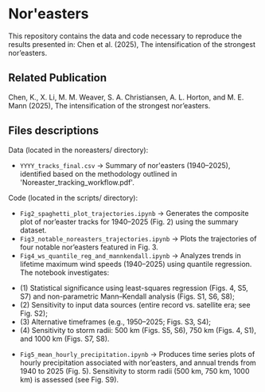 Nor'easters
==============================================
This repository contains the data and code necessary to reproduce the results presented in: Chen et al. (2025), The intensification of the strongest nor’easters.

Related Publication
-------------------
Chen, K., X. Li, M. M. Weaver, S. A. Christiansen, A. L. Horton, and M. E. Mann (2025), The intensification of the strongest nor’easters.

Files descriptions
-----------------
Data (located in the noreasters/ directory):
* `YYYY_tracks_final.csv`  &rarr; Summary of nor'easters (1940–2025), identified based on the methodology outlined in 'Noreaster_tracking_workflow.pdf'.

Code (located in the scripts/ directory):
* `Fig2_spaghetti_plot_trajectories.ipynb` &rarr; Generates the composite plot of nor’easter tracks for 1940–2025 (Fig. 2) using the summary dataset.
* `Fig3_notable_noreasters_trajectories.ipynb` &rarr; Plots the trajectories of four notable nor’easters featured in Fig. 3.
* `Fig4_ws_quantile_reg_and_mannkendall.ipynb` &rarr; Analyzes trends in lifetime maximum wind speeds (1940–2025) using quantile regression. The notebook investigates:
- (1) Statistical significance using least-squares regression (Figs. 4, S5, S7) and non-parametric Mann–Kendall analysis (Figs. S1, S6, S8);
- (2) Sensitivity to input data sources (entire record vs. satellite era; see Fig. S2);
- (3) Alternative timeframes (e.g., 1950–2025; Figs. S3, S4);
- (4) Sensitivity to storm radii: 500 km (Figs. S5, S6), 750 km (Figs. 4, S1), and 1000 km (Figs. S7, S8).
* `Fig5_mean_hourly_precipitation.ipynb` &rarr; Produces time series plots of hourly precipitation associated with nor’easters, and annual trends from 1940 to 2025 (Fig. 5). Sensitivity to storm radii (500 km, 750 km, 1000 km) is assessed (see Fig. S9). 
